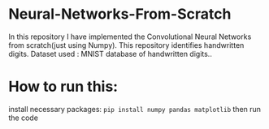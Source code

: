 # Neural-Networks-From-Scratch
 In this repository I have implemented the Convolutional Neural Networks from scratch(just using Numpy).  This repository identifies handwritten digits. Dataset used :  MNIST database of handwritten digits..


# How to run this:
install necessary packages:
```pip install numpy pandas matplotlib```
then run the code